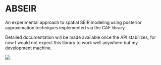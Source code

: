 # ABSEIR
An experimental approach to spatial SEIR modeling using posterior approximation techniques implemented via the CAF library.  

Detailed documentation will be made available once the API stabilizes, for now I would not expect this library to work well anywhere but my development machine. 

<img src="https://travis-ci.org/grantbrown/ABSEIR.svg?branch=master"/>
